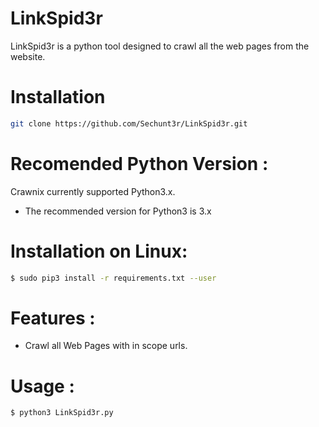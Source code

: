 # LinkSpid3r

LinkSpid3r is a python tool designed to crawl all the web pages from the website.

# Installation

```sh
git clone https://github.com/Sechunt3r/LinkSpid3r.git
```

# Recomended Python Version :

Crawnix currently supported Python3.x.
  - The recommended version for Python3 is 3.x

# Installation on Linux:
```sh
$ sudo pip3 install -r requirements.txt --user
```

# Features :
* Crawl all Web Pages with in scope urls.

# Usage :
```sh
$ python3 LinkSpid3r.py
```
